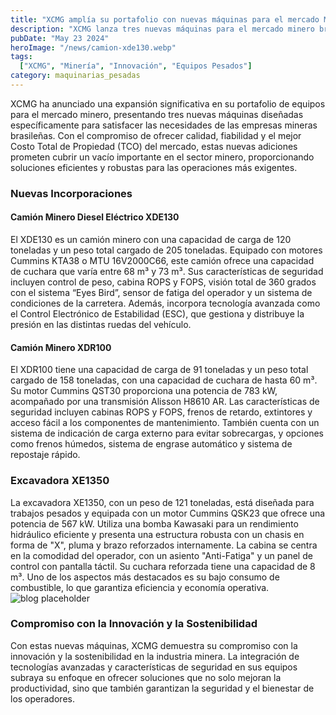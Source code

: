 ```yaml
---
title: "XCMG amplía su portafolio con nuevas máquinas para el mercado Minero Brasileño"
description: "XCMG lanza tres nuevas máquinas para el mercado minero brasileño, incluyendo los camiones mineros XDE130 y XDR100, y la excavadora XE1350"
pubDate: "May 23 2024"
heroImage: "/news/camion-xde130.webp"
tags:
  ["XCMG", "Minería", "Innovación", "Equipos Pesados"]
category: maquinarias_pesadas
---
```

XCMG ha anunciado una expansión significativa en su portafolio de equipos para el mercado minero, presentando tres nuevas máquinas diseñadas específicamente para satisfacer las necesidades de las empresas mineras brasileñas. Con el compromiso de ofrecer calidad, fiabilidad y el mejor Costo Total de Propiedad (TCO) del mercado, estas nuevas adiciones prometen cubrir un vacío importante en el sector minero, proporcionando soluciones eficientes y robustas para las operaciones más exigentes.
### Nuevas Incorporaciones
#### Camión Minero Diesel Eléctrico XDE130
El XDE130 es un camión minero con una capacidad de carga de 120 toneladas y un peso total cargado de 205 toneladas. Equipado con motores Cummins KTA38 o MTU 16V2000C66, este camión ofrece una capacidad de cuchara que varía entre 68 m³ y 73 m³. Sus características de seguridad incluyen control de peso, cabina ROPS y FOPS, visión total de 360 grados con el sistema “Eyes Bird”, sensor de fatiga del operador y un sistema de condiciones de la carretera. Además, incorpora tecnología avanzada como el Control Electrónico de Estabilidad (ESC), que gestiona y distribuye la presión en las distintas ruedas del vehículo.
#### Camión Minero XDR100
El XDR100 tiene una capacidad de carga de 91 toneladas y un peso total cargado de 158 toneladas, con una capacidad de cuchara de hasta 60 m³. Su motor Cummins QST30 proporciona una potencia de 783 kW, acompañado por una transmisión Alisson H8610 AR. Las características de seguridad incluyen cabinas ROPS y FOPS, frenos de retardo, extintores y acceso fácil a los componentes de mantenimiento. También cuenta con un sistema de indicación de carga externo para evitar sobrecargas, y opciones como frenos húmedos, sistema de engrase automático y sistema de repostaje rápido.

### Excavadora XE1350
La excavadora XE1350, con un peso de 121 toneladas, está diseñada para trabajos pesados y equipada con un motor Cummins QSK23 que ofrece una potencia de 567 kW. Utiliza una bomba Kawasaki para un rendimiento hidráulico eficiente y presenta una estructura robusta con un chasis en forma de "X", pluma y brazo reforzados internamente. La cabina se centra en la comodidad del operador, con un asiento "Anti-Fatiga" y un panel de control con pantalla táctil. Su cuchara reforzada tiene una capacidad de 8 m³. Uno de los aspectos más destacados es su bajo consumo de combustible, lo que garantiza eficiencia y economía operativa.
![blog placeholder](/news/excavadora.webp)
### Compromiso con la Innovación y la Sostenibilidad
Con estas nuevas máquinas, XCMG demuestra su compromiso con la innovación y la sostenibilidad en la industria minera. La integración de tecnologías avanzadas y características de seguridad en sus equipos subraya su enfoque en ofrecer soluciones que no solo mejoran la productividad, sino que también garantizan la seguridad y el bienestar de los operadores.


